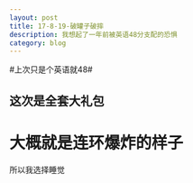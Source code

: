 ```yaml
---
layout: post
title: 17-8-19-破罐子破摔
description: 我想起了一年前被英语48分支配的恐惧
category: blog
---
```


#上次只是个英语就48#
## 这次是全套大礼包 ##
# 大概就是连环爆炸的样子 #
所以我选择睡觉
